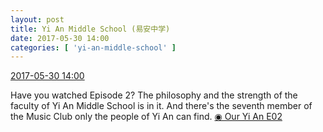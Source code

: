 ```yaml
---
layout: post
title: Yi An Middle School (易安中学)
date: 2017-05-30 14:00
categories: [ 'yi-an-middle-school' ]
---
```


<div class="weibo-info">
  <a href="http://weibo.com/6074218720/F5uUp2Mmf">2017-05-30 14:00</a>
</div>

Have you watched Episode 2? The philosophy and the strength of the faculty of Yi An Middle School is in it. And there's the seventh member of the Music Club only the people of Yi An can find. [◉ Our Yi An E02](http://www.iqiyi.com/v_19rr72bgbg.html)

